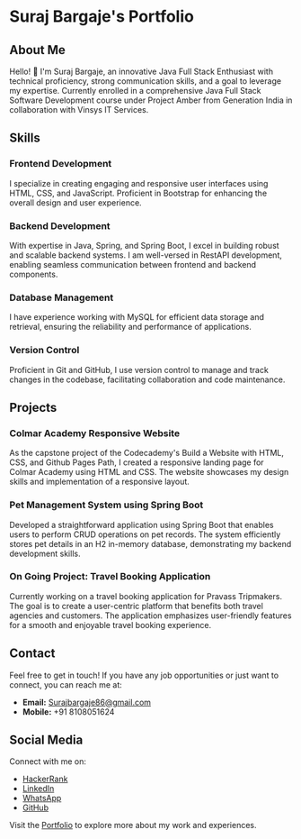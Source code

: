 # Suraj Bargaje's Portfolio

## About Me

Hello! 👋 I'm Suraj Bargaje, an innovative Java Full Stack Enthusiast with technical proficiency, strong communication skills, and a goal to leverage my expertise. Currently enrolled in a comprehensive Java Full Stack Software Development course under Project Amber from Generation India in collaboration with Vinsys IT Services.

## Skills

### Frontend Development

I specialize in creating engaging and responsive user interfaces using HTML, CSS, and JavaScript. Proficient in Bootstrap for enhancing the overall design and user experience.

### Backend Development

With expertise in Java, Spring, and Spring Boot, I excel in building robust and scalable backend systems. I am well-versed in RestAPI development, enabling seamless communication between frontend and backend components.

### Database Management

I have experience working with MySQL for efficient data storage and retrieval, ensuring the reliability and performance of applications.

### Version Control

Proficient in Git and GitHub, I use version control to manage and track changes in the codebase, facilitating collaboration and code maintenance.

## Projects

### Colmar Academy Responsive Website

As the capstone project of the Codecademy's Build a Website with HTML, CSS, and Github Pages Path, I created a responsive landing page for Colmar Academy using HTML and CSS. The website showcases my design skills and implementation of a responsive layout.

### Pet Management System using Spring Boot

Developed a straightforward application using Spring Boot that enables users to perform CRUD operations on pet records. The system efficiently stores pet details in an H2 in-memory database, demonstrating my backend development skills.

### On Going Project: Travel Booking Application

Currently working on a travel booking application for Pravass Tripmakers. The goal is to create a user-centric platform that benefits both travel agencies and customers. The application emphasizes user-friendly features for a smooth and enjoyable travel booking experience.

## Contact

Feel free to get in touch! If you have any job opportunities or just want to connect, you can reach me at:

- **Email:** Surajbargaje86@gmail.com
- **Mobile:** +91 8108051624

## Social Media

Connect with me on:

- [HackerRank](https://www.hackerrank.com/profile/surajbargaje_sc1)
- [LinkedIn](https://www.linkedin.com/in/suraj-bargaje/)
- [WhatsApp](https://wa.me/qr/HHY2PH2USUCBG1)
- [GitHub](https://github.com/SurajBargaje)

Visit the [Portfolio](#) to explore more about my work and experiences.
